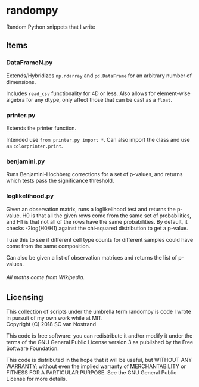 # randompy
Random Python snippets that I write

## Items
### DataFrameN.py

Extends/Hybridizes `np.ndarray` and `pd.DataFrame` for an arbitrary number of dimensions.

Includes `read_csv` functionality for 4D or less. Also allows for element-wise algebra for any dtype, only affect those that can be cast as a `float`.

### printer.py

Extends the printer function.

Intended use `from printer.py import *`. Can also import the class and use as `colorprinter.print`.

### benjamini.py

Runs Benjamini-Hochberg corrections for a set of p-values, and returns which tests pass the significance threshold.

### loglikelihood.py

Given an observation matrix, runs a loglikelihood test and returns the p-value. H0 is that all the given rows come from the same set of probabilities, and H1 is that not all of the rows have the same probabilities. By default, it checks -2log(H0/H1) against the chi-squared distribution to get a p-value.

I use this to see if different cell type counts for different samples could have come from the same composition.

Can also be given a list of observation matrices and returns the list of p-values.

###### All maths come from Wikipedia.


## Licensing
This collection of scripts under the umbrella term randompy is code
I wrote in pursuit of my own work while at MIT.  
Copyright (C) 2018 SC van Nostrand

This code is free software: you can redistribute it and/or modify
it under the terms of the GNU General Public License version 3 as
published by the Free Software Foundation.

This code is distributed in the hope that it will be useful,
but WITHOUT ANY WARRANTY; without even the implied warranty of
MERCHANTABILITY or FITNESS FOR A PARTICULAR PURPOSE.  See the
GNU General Public License for more details.

